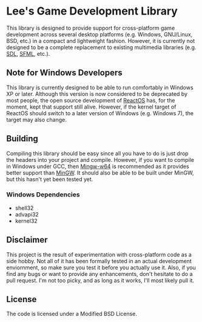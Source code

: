 # Lee's Game Development Library #

This library is designed to provide support for cross-platform game development across several desktop platforms (e.g. Windows, GNU/Linux, BSD, etc.) in a compact and lightweight fashion. However, it is currently not designed to be a complete replacement to existing multimedia libraries (e.g. [SDL](https://www.libsdl.org/), [SFML](https://www.sfml-dev.org/), etc.).

## Note for Windows Developers ##

This library is currently designed to be able to run comfortably in Windows XP or later. Although this version is now considered to be deprecated by most people, the open source development of [ReactOS](http://reactos.org/) has, for the moment, kept that support still alive. However, if the kernel target of ReactOS should switch to a later version of Windows (e.g. Windows 7), the target may also change.

## Building ##

Compiling this library should be easy since all you have to do is just drop the headers into your project and compile. However, if you want to compile in Windows under GCC, then [Mingw-w64](https://mingw-w64.org/) is recommended as it provides better support than [MinGW](https://osdn.net/projects/mingw/). It should also be able to be built under MinGW, but this hasn't yet been tested yet.

### Windows Dependencies ###

* shell32
* advapi32
* kernel32

## Disclaimer ##

This project is the result of experimentation with cross-platform code as a side hobby. Not all of it has been formally tested in an actual development enviornment, so make sure you test it before you actually use it. Also, if you find any bugs or want to provide any enhancements, don't hesitate to do a pull request. I'm not too picky, and as long as it works, I'll most likely pull it.

## License ##

The code is licensed under a Modified BSD License.
